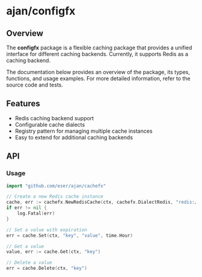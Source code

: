 # ajan/configfx

## Overview

The **configfx** package is a flexible caching package that provides a unified interface for different caching backends. Currently, it supports Redis as a caching backend.

The documentation below provides an overview of the package, its types, functions, and usage examples. For more detailed
information, refer to the source code and tests.

## Features

- Redis caching backend support
- Configurable cache dialects
- Registry pattern for managing multiple cache instances
- Easy to extend for additional caching backends

## API

### Usage

```go
import "github.com/eser/ajan/cachefx"

// Create a new Redis cache instance
cache, err := cachefx.NewRedisCache(ctx, cachefx.DialectRedis, "redis://localhost:6379")
if err != nil {
    log.Fatal(err)
}

// Set a value with expiration
err = cache.Set(ctx, "key", "value", time.Hour)

// Get a value
value, err := cache.Get(ctx, "key")

// Delete a value
err = cache.Delete(ctx, "key")
```
